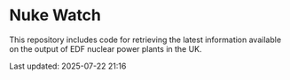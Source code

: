 # Nuke Watch

This repository includes code for retrieving the latest information available on the output of EDF nuclear power plants in the UK.

Last updated: 2025-07-22 21:16
